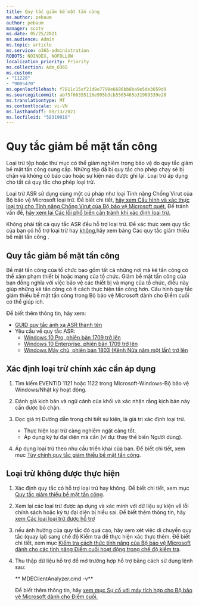 ```yaml
---
title: Quy tắc giảm bề mặt tấn công
ms.author: pebaum
author: pebaum
manager: scotv
ms.date: 05/25/2021
ms.audience: Admin
ms.topic: article
ms.service: o365-administration
ROBOTS: NOINDEX, NOFOLLOW
localization_priority: Priority
ms.collection: Adm_O365
ms.custom:
- "11228"
- "9005470"
ms.openlocfilehash: f7811c15af21d8e7790e6686bb8ba9e5de3659d9
ms.sourcegitcommit: ab75f66355116e995b3cb5505465b31989339e28
ms.translationtype: MT
ms.contentlocale: vi-VN
ms.lasthandoff: 08/13/2021
ms.locfileid: "58319018"
---
```

# <a name="attack-surface-reduction-rules"></a>Quy tắc giảm bề mặt tấn công

Loại trừ tệp hoặc thư mục có thể giảm nghiêm trọng bảo vệ do quy tắc giảm bề mặt tấn công cung cấp. Những tệp đã bị quy tắc cho phép chạy sẽ bị chặn và không có báo cáo hoặc sự kiện nào được ghi lại. Loại trừ áp dụng cho tất cả quy tắc cho phép loại trừ.

Loại trừ ASR sử dụng cùng một cú pháp như loại Tính năng Chống Virut của Bộ bảo vệ Microsoft loại trừ. Để biết chi tiết, [hãy xem Cấu hình và xác thực loại trừ cho Tính năng Chống Virut của Bộ bảo vệ Microsoft quét.](https://docs.microsoft.com/microsoft-365/security/defender-endpoint/configure-exclusions-microsoft-defender-antivirus) Để tránh vấn đề, [hãy xem lại Các lỗi phổ biến cần tránh khi xác định loại trừ.](https://docs.microsoft.com/microsoft-365/security/defender-endpoint/common-exclusion-mistakes-microsoft-defender-antivirus)

Không phải tất cả quy tắc ASR đều hỗ trợ loại trừ. Để xác thực xem quy tắc của bạn có hỗ trợ loại trừ hay [không,](https://docs.microsoft.com/microsoft-365/security/defender-endpoint/attack-surface-reduction#attack-surface-reduction-rules)hãy xem bảng Các quy tắc giảm thiểu bề mặt tấn công .

## <a name="attack-surface-reduction-rules"></a>Quy tắc giảm bề mặt tấn công

Bề mặt tấn công của tổ chức bao gồm tất cả những nơi mà kẻ tấn công có thể xâm phạm thiết bị hoặc mạng của tổ chức. Giảm bề mặt tấn công của bạn đồng nghĩa với việc bảo vệ các thiết bị và mạng của tổ chức, điều này giúp những kẻ tấn công có ít cách thực hiện tấn công hơn. Cấu hình quy tắc giảm thiểu bề mặt tấn công trong Bộ bảo vệ Microsoft dành cho Điểm cuối có thể giúp ích.

Để biết thêm thông tin, hãy xem:

- [GUID quy tắc ánh xạ ASR thành tên](https://docs.microsoft.com/microsoft-365/security/defender-endpoint/attack-surface-reduction#attack-surface-reduction-rules)
- Yêu cầu về quy tắc ASR:
    - [Windows 10 Pro, phiên bản 1709 trở lên](https://docs.microsoft.com/windows/whats-new/whats-new-windows-10-version-1709)
    - [Windows 10 Enterprise, phiên bản 1709 trở lên](https://docs.microsoft.com/windows/whats-new/whats-new-windows-10-version-1709)
    - [Windows Máy chủ, phiên bản 1803 (Kênh Nửa năm một lần) trở lên](https://docs.microsoft.com/windows-server/get-started/whats-new-in-windows-server-1803)

## <a name="identify-the-correct-exclusion-to-apply"></a>Xác định loại trừ chính xác cần áp dụng

1. Tìm kiếm EVENTID 1121 hoặc 1122 trong Microsoft-Windows-Bộ bảo vệ Windows/Nhật ký hoạt động.

1. Đánh giá kịch bản và ngữ cảnh của khối và xác nhận rằng kịch bản này cần được bỏ chặn.

1. Đọc giá trị Đường dẫn trong chi tiết sự kiện, là giá trị xác định loại trừ.
    - Thực hiện loại trừ càng nghiêm ngặt càng tốt.
    - Áp dụng ký tự đại diện mà cần (ví dụ: thay thế biến Người dùng).

1. Áp dụng loại trừ theo nhu cầu triển khai của bạn. Để biết chi tiết, xem mục [Tùy chỉnh quy tắc giảm thiểu bề mặt tấn công](https://docs.microsoft.com/microsoft-365/security/defender-endpoint/customize-attack-surface-reduction).

## <a name="exclusion-is-not-honored"></a>Loại trừ không được thực hiện

1. Xác định quy tắc có hỗ trợ loại trừ hay không. Để biết chi tiết, xem mục [Quy tắc giảm thiểu bề mặt tấn công](https://docs.microsoft.com/microsoft-365/security/defender-endpoint/attack-surface-reduction#attack-surface-reduction-rules).

1. Xem lại các loại trừ được áp dụng và xác minh với dữ liệu sự kiện về lỗi chính sách hoặc ký tự đại diện bị hiểu sai. Để biết thêm thông tin, hãy [xem Các loại loại trừ được hỗ trợ](https://docs.microsoft.com/microsoft-365/security/defender-endpoint/mac-exclusions#supported-exclusion-types)

1. nếu ảnh hưởng của quy tắc đó quá cao, hãy xem xét việc di chuyển quy tắc (quay lại) sang chế độ Kiểm tra để thực hiện xác thực thêm. Để biết chi tiết, xem mục [Kiểm tra cách thức tính năng của Bộ bảo vệ Microsoft dành cho các tính năng Điểm cuối hoạt động trong chế độ kiểm tra](https://docs.microsoft.com/microsoft-365/security/defender-endpoint/audit-windows-defender).

1. Thu thập dữ liệu hỗ trợ để mở trường hợp hỗ trợ bằng cách sử dụng lệnh sau:
    
   ** MDEClientAnalyzer.cmd -v**

    Để biết thêm thông tin, hãy [xem mục Sự cố với máy tích hợp cho Bộ bảo vệ Microsoft dành cho Điểm cuối.](issues-with-onboarding-machines.md)

